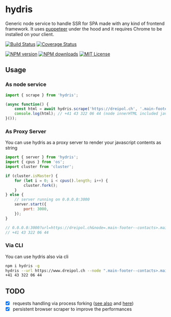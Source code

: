 # hydris

Generic node service to handle SSR for SPA made with any kind of frontend framework.
It uses [puppeteer](https://github.com/GoogleChrome/puppeteer) under the hood and it requires Chrome to be installed on your client.

[![Build Status][circleci-image]][circleci-url]
[![Coverage Status][coverage-image]][coverage-url]

[![NPM version][npm-version-image]][npm-url]
[![NPM downloads][npm-downloads-image]][npm-url]
[![MIT License][license-image]][license-url]


## Usage

### As node service

```js
import { scrape } from 'hydris';

(async function() {
    const html = await hydris.scrape('https://dreipol.ch', '.main-footer--contacts>.main-footer--link');
    console.log(html); // +41 43 322 06 44 (node innerHTML included javascript generated markup)
}());
```

### As Proxy Server

You can use hydris as a proxy server to render your javascript contents as string

```js
import { server } from 'hydris';
import { cpus } from 'os';
import cluster from 'cluster';

if (cluster.isMaster) {
    for (let i = 0; i < cpus().length; i++) {
        cluster.fork();
    }
} else {
    // server running on 0.0.0.0:3000
    server.start({
        port: 3000,
    });
}

// 0.0.0.0:3000?url=https://dreipol.ch&node=.main-footer--contacts>.main-footer--link
// +41 43 322 06 44

```

### Via CLI

You can use hydris also via cli

```bash
npm i hydris -g
hydris --url https://www.dreipol.ch --node ".main-footer--contacts>.main-footer--link"
+41 43 322 06 44
```

## TODO
  - [x] requests handling via process forking ([see also](#as-proxy-server) and [here](http://www.acuriousanimal.com/2017/08/18/using-cluster-module-with-http-servers.html))
  - [x] persistent browser scraper to improve the performances

[circleci-image]:https://circleci.com/gh/dreipol/hydris/tree/master.svg?style=svg&circle-token=dddff0c380aa369c298e337753e3a4e94877a0ca
[circleci-url]:https://circleci.com/gh/dreipol/hydris/tree/master

[license-image]:http://img.shields.io/badge/license-MIT-000000.svg?style=flat-square
[license-url]:LICENSE

[npm-version-image]:http://img.shields.io/npm/v/hydris.svg?style=flat-square
[npm-downloads-image]:http://img.shields.io/npm/dm/hydris.svg?style=flat-square
[npm-url]:https://npmjs.org/package/hydris

[coverage-image]: https://img.shields.io/coveralls/dreipol/hydris/master.svg?style=flat-square
[coverage-url]: https://coveralls.io/r/dreipol/hydris/?branch=master

